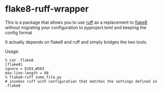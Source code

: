 # flake8-ruff-wrapper

This is a package that allows you to use
[ruff](https://github.com/charliermarsh/ruff) as a replacement to
[flake8](https://github.com/PyCQA/flake8) without migrating your configuration to pyproject.toml and keeping the config format

It actually depends on flake8 and ruff and simply bridges the two tools.

Usage:

```
% cat .flake8
[flake8]
ignore = E203,W503
max-line-length = 88
% flake8-ruff some_file.py
# invokes ruff with configuration that matches the settings defined in .flake8
```
